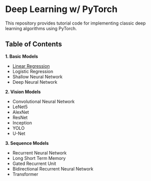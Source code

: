 # Deep Learning w/ PyTorch

This repository provides tutorial code for implementing classic deep learning algorithms using PyTorch.
## Table of Contents

**1. Basic Models**
- [Linear Regression](https://github.com/phpfontana/deep-learning-pytorch/blob/main/basic-models/linear-regression.py)
- Logistic Regression
- Shallow Neural Network
- Deep Neural Network 

**2. Vision Models**
- Convolutional Neural Network
- LeNet5
- AlexNet
- ResNet
- Inception
- YOLO
- U-Net

**3. Sequence Models**
- Recurrent Neural Network
- Long Short Term Memory
- Gated Recurrent Unit 
- Bidirectional Recurrent Neural Network
- Transformer

